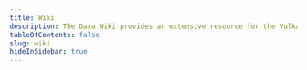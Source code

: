 ```yaml
---
title: Wiki
description: The Daxa Wiki provides an extensive resource for the Vulkan abstraction Layer Daxa and is meant as a reference for developers using it.
tableOfContents: false
slug: wiki
hideInSidebar: true
---
```

